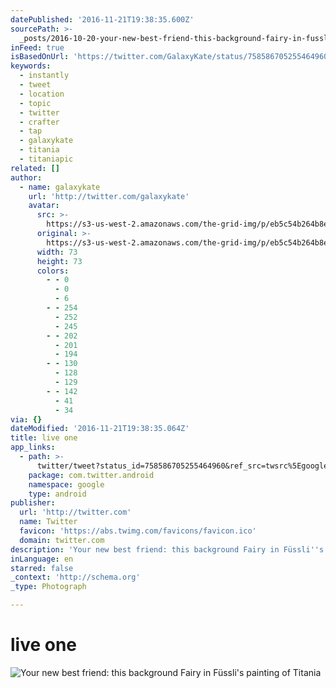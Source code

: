 ```yaml
---
datePublished: '2016-11-21T19:38:35.600Z'
sourcePath: >-
  _posts/2016-10-20-your-new-best-friend-this-background-fairy-in-fusslis-pain.md
inFeed: true
isBasedOnUrl: 'https://twitter.com/GalaxyKate/status/758586705255464960'
keywords:
  - instantly
  - tweet
  - location
  - topic
  - twitter
  - crafter
  - tap
  - galaxykate
  - titania
  - titaniapic
related: []
author:
  - name: galaxykate
    url: 'http://twitter.com/galaxykate'
    avatar:
      src: >-
        https://s3-us-west-2.amazonaws.com/the-grid-img/p/eb5c54b264b8ed0040e87c0f04cfe859e67894ad.png
      original: >-
        https://s3-us-west-2.amazonaws.com/the-grid-img/p/eb5c54b264b8ed0040e87c0f04cfe859e67894ad.png
      width: 73
      height: 73
      colors:
        - - 0
          - 0
          - 6
        - - 254
          - 252
          - 245
        - - 202
          - 201
          - 194
        - - 130
          - 128
          - 129
        - - 142
          - 41
          - 34
via: {}
dateModified: '2016-11-21T19:38:35.064Z'
title: live one
app_links:
  - path: >-
      twitter/tweet?status_id=758586705255464960&ref_src=twsrc%5Egoogle%7Ctwcamp%5Eandroidseo%7Ctwgr%5Estatus%7Ctwterm%5E758586705255464960
    package: com.twitter.android
    namespace: google
    type: android
publisher:
  url: 'http://twitter.com'
  name: Twitter
  favicon: 'https://abs.twimg.com/favicons/favicon.ico'
  domain: twitter.com
description: 'Your new best friend: this background Fairy in Füssli''s painting of Titania'
inLanguage: en
starred: false
_context: 'http://schema.org'
_type: Photograph

---
```

# live one
![Your new best friend: this background Fairy in Füssli's painting of Titania](https://s3-us-west-2.amazonaws.com/the-grid-img/p/9aecfa17f3ef1da893427a8b7476fcf3eaec43cc.jpg)